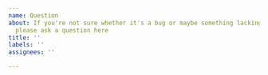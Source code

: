 ```yaml
---
name: Question
about: If you're not sure whether it's a bug or maybe something lacking documentation,
  please ask a question here
title: ''
labels: ''
assignees: ''

---
```



